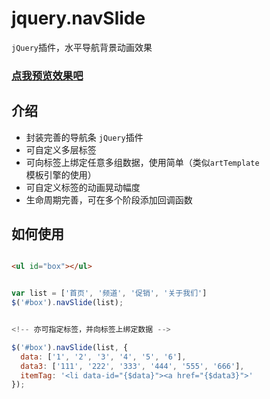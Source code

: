 # jquery.navSlide

`jQuery`插件，水平导航背景动画效果

### [点我预览效果吧](https://wanghairong-i.github.io/jquery.navSlide/)

## 介绍

-   封装完善的导航条 `jQuery`插件
-   可自定义多层标签
-   可向标签上绑定任意多组数据，使用简单（类似`artTemplate`模板引擎的使用）
-   可自定义标签的动画晃动幅度
-   生命周期完善，可在多个阶段添加回调函数


## 如何使用

```html

<ul id="box"></ul>

```

```javascript

var list = ['首页', '频道', '促销', '关于我们']
$('#box').navSlide(list);


<!-- 亦可指定标签，并向标签上绑定数据 -->

$('#box').navSlide(list, {
  data: ['1', '2', '3', '4', '5', '6'],
  data3: ['111', '222', '333', '444', '555', '666'],
  itemTag: '<li data-id="{$data}"><a href="{$data3}">'
});

```
